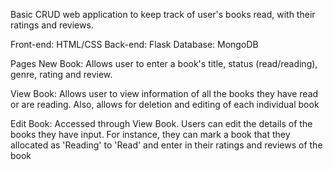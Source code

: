 Basic CRUD web application to keep track of user's books read, with their ratings and reviews.

Front-end: HTML/CSS
Back-end: Flask
Database: MongoDB

Pages
New Book: Allows user to enter a book's title, status (read/reading), genre, rating and review.

View Book: Allows user to view information of all the books they have read or are reading. Also, allows for deletion and editing of each individual book

Edit Book: Accessed through View Book. Users can edit the details of the books they have input. For instance, they can mark a book that they allocated as 'Reading' to 'Read' and enter in their ratings and reviews of the book
